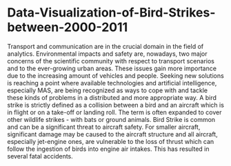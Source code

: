 # Data-Visualization-of-Bird-Strikes-between-2000-2011
Transport and communication are in the crucial domain in the field of analytics.
Environmental impacts and safety are, nowadays, two major concerns of the scientific
community with respect to transport scenarios and to the ever-growing urban areas.
These issues gain more importance due to the increasing amount of vehicles and
people. Seeking new solutions is reaching a point where available technologies and
artificial intelligence, especially MAS, are being recognized as ways to cope with and
tackle these kinds of problems in a distributed and more appropriate way.
A bird strike is strictly defined as a collision between a bird and an aircraft which is in
flight or on a take-off or landing roll. The term is often expanded to cover other wildlife
strikes - with bats or ground animals. Bird Strike is common and can be a significant
threat to aircraft safety. For smaller aircraft, significant damage may be caused to the
aircraft structure and all aircraft, especially jet-engine ones, are vulnerable to the loss
of thrust which can follow the ingestion of birds into engine air intakes. This has
resulted in several fatal accidents.
